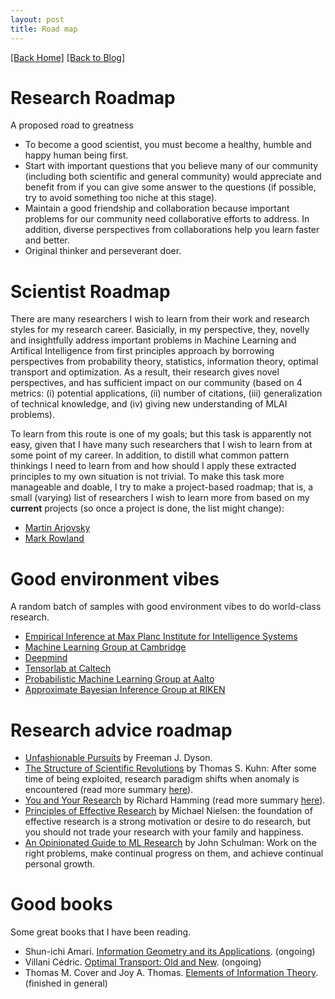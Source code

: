 ```yaml
---
layout: post
title: Road map 
---  
```

[[Back Home]](/)  [[Back to Blog]](/blogs/post)     

# Research Roadmap    

A proposed road to greatness 

* To become a good scientist, you must become a healthy, humble and happy human being first. 
* Start with important questions that you believe many of our community (including both scientific and general community) would appreciate and benefit from if you can give some answer to the questions (if possible, try to avoid something too niche at this stage).   
* Maintain a good friendship and collaboration because important problems for our community need collaborative efforts to address. In addition, diverse perspectives from collaborations help you learn faster and better. 
* Original thinker and perseverant doer.   


<!-- Roadmap for Theory of DL (Goal: a unifying theory for representation and generalization in DL that connects many related disciplines and ideas. This unifying theory, if exists, shoud require a graceful interplay among Information Theory, Probability Theory, Optimal Transport and Optimization): 
* Some (important) AI paradigms to play with: RL, GAN, neural density estimation.  
* Understand RL via OT;  
* Understand GAN dynamics via OT or Information Theory;  
* Understand generalization in DNNs via Information Theory perspective or OT (e.g., [Stronger generalization bounds for deep nets via a compression approach](https://arxiv.org/pdf/1802.05296.pdf));   
* A Unifying framework for OT, IT, DL, Statistics and Optimization (hint: Variational inference is an optimization-based inference)
* Use these new insights to improve practical algorithms and find impactful, empirical applications.  -->

# Scientist Roadmap 

There are many researchers I wish to learn from their work and research styles for my research career. Basicially, in my perspective, they, novelly and insightfully address important problems in Machine Learning and Artifical Intelligence from first principles approach by borrowing perspectives from probability theory, statistics, information theory, optimal transport and optimization.  As a result, their research gives novel perspectives,  and has sufficient impact on our community (based on 4 metrics: (i) potential applications, (ii) number of citations, (iii) generalization of technical knowledge, and (iv) giving new understanding of MLAI problems). 

<!-- bring many new perspectives  -->

<!-- in a novel but insightful manner, bring Probability Theory, Statistics, Optimal Transport, Information Theory, and Optimization into Machine Learning and Artificial Intelligence. Their research gives novel perspectives, has sufficient impact on our community (based on 4 metrics: (i) potential applications, (ii) number of citations, (iii) generalization of technical knowledge, and (iv) giving new understanding of MLAI problems).  -->

To learn from this route is one of my goals; but this task is apparently not easy, given that I have many such researchers that I wish to learn from at some point of my career. In addition, to distill what common pattern thinkings I need to learn from and how should I apply these extracted principles to my own situation is not trivial. To make this task more manageable and doable, I try to make a project-based roadmap; that is, a small (varying) list of researchers I wish to learn more from based on my <b>current</b> projects (so once a project is done, the list might change):


<!-- This generic style is exactly the one I am pursuing. But to make this task more manageable and doable, I try to make a project-based roadmap; that is, a small (varying) list based on my <b>current</b> projects (so once a project is done, the list might change): -->

* [Martin Arjovsky](https://scholar.google.com/citations?user=A6qfFPkAAAAJ&hl=en)
* [Mark Rowland](https://sites.google.com/view/markrowland) 

<!-- * [Ian Murray](https://homepages.inf.ed.ac.uk/imurray2/)  
* [Martin Wainwright](https://scholar.google.com/citations?user=J5Rvh6gAAAAJ&hl=en)  
* [Gabor Lugosi](https://scholar.google.com/citations?user=WgPhMfwAAAAJ&hl=en)   -->

# Good environment vibes   

A random batch of samples with good environment vibes to do world-class research. 
<!-- I can feel the vibes. -->
* [Empirical Inference at Max Planc Institute for Intelligence Systems](https://ei.is.tuebingen.mpg.de/publications)  
* [Machine Learning Group at Cambridge](http://mlg.eng.cam.ac.uk/pub/)  
* [Deepmind](https://deepmind.com/)
* [Tensorlab at Caltech](http://tensorlab.cms.caltech.edu/users/anima/publications.html)
* [Probabilistic Machine Learning Group at Aalto](https://research.cs.aalto.fi/pml/publications.shtml) 
* [Approximate Bayesian Inference Group at RIKEN](https://aip.riken.jp/labs/generic_tech/approx_bayes_infer/?lang=en)

# Research advice roadmap   
* [Unfashionable Pursuits](https://moscow.sci-hub.tw/1254/a812ddf37f1ed6d0df5467996e1a4cf4/dyson1983.pdf) by Freeman J. Dyson.
* [The Structure of Scientific Revolutions](https://www.uky.edu/~eushe2/Pajares/kuhnsyn.html) by Thomas S. Kuhn: After some time of being exploited, research paradigm shifts when anomaly is encountered (read more summary [here](https://thanhnguyentang.github.io/blogs/paradigm_shift)). 
* [You and Your Research](http://www.cs.virginia.edu/~robins/YouAndYourResearch.html) by Richard Hamming (read more summary [here](https://thanhnguyentang.github.io/blogs/wisdom)). 
* [Principles of Effective Research](http://michaelnielsen.org/blog/principles-of-effective-research/) by Michael Nielsen: the foundation of effective research is a strong motivation or desire to do research, but you should not trade your research with your family and happiness. 
* [An Opinionated Guide to ML Research](http://joschu.net/blog/opinionated-guide-ml-research.html) by John Schulman: Work on the right problems, make continual progress on them, and achieve continual personal growth.  


# Good books  

Some great books that I have been reading. 

* Shun-ichi Amari. [Information Geometry and its Applications](https://www.springer.com/gp/book/9784431559771). (ongoing) 
* Villani Cédric. [Optimal Transport: Old and New](https://www.springer.com/gp/book/9783540710493). (ongoing)
* Thomas M. Cover and Joy A. Thomas. [Elements of Information Theory](http://staff.ustc.edu.cn/~cgong821/Wiley.Interscience.Elements.of.Information.Theory.Jul.2006.eBook-DDU.pdf). (finished in general)